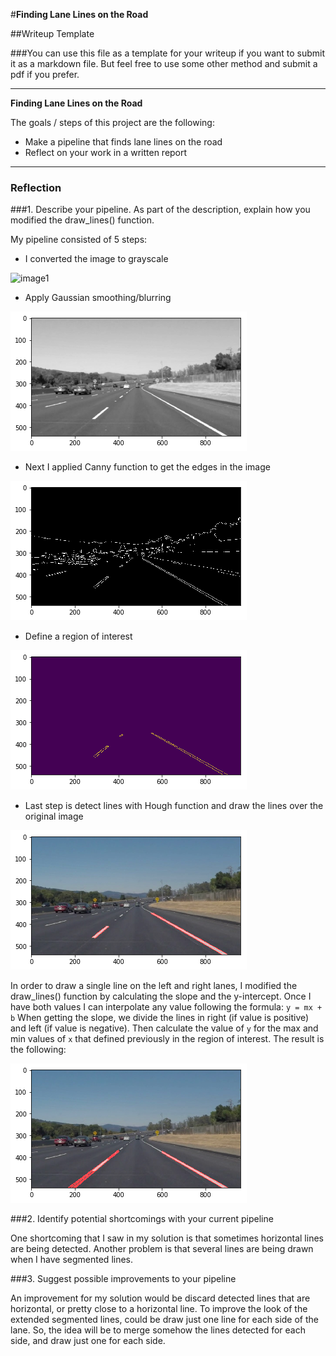 #**Finding Lane Lines on the Road** 

##Writeup Template

###You can use this file as a template for your writeup if you want to submit it as a markdown file. But feel free to use some other method and submit a pdf if you prefer.

---

**Finding Lane Lines on the Road**

The goals / steps of this project are the following:
* Make a pipeline that finds lane lines on the road
* Reflect on your work in a written report


[//]: # (Image References)

[image1]: ./examples/grayscale.jpg "Grayscale"

---

### Reflection

###1. Describe your pipeline. As part of the description, explain how you modified the draw_lines() function.

My pipeline consisted of 5 steps:

- I converted the image to grayscale

![image1](./examples/grayscale.jpg)

- Apply Gaussian smoothing/blurring

![image2](./examples/blur_gray.png)

- Next I applied Canny function to get the edges in the image

![image3](./examples/edges.png)

- Define a region of interest

![image4](./examples/masked_edges.png)

- Last step is detect lines with Hough function and draw the lines over the original image

![image5](./examples/result.png)


In order to draw a single line on the left and right lanes, I modified the draw_lines() function by calculating the slope and the y-intercept. Once I have both values I can interpolate any value following the formula: `y = mx + b`
When getting the slope, we divide the lines in right (if value is positive) and left (if value is negative). Then calculate the value of `y` for the max and min values of `x` that defined previously in the region of interest.
The result is the following:

![image6](./examples/draw_line.png)

###2. Identify potential shortcomings with your current pipeline

One shortcoming that I saw in my solution is that sometimes horizontal lines are being detected. 
Another problem is that several lines are being drawn when I have segmented lines. 


###3. Suggest possible improvements to your pipeline

An improvement for my solution would be discard detected lines that are horizontal, or pretty close to a horizontal line.
To improve the look of the extended segmented lines, could be draw just one line for each side of the lane. So, the idea will be to merge somehow the lines detected for each side, and draw just one for each side.
